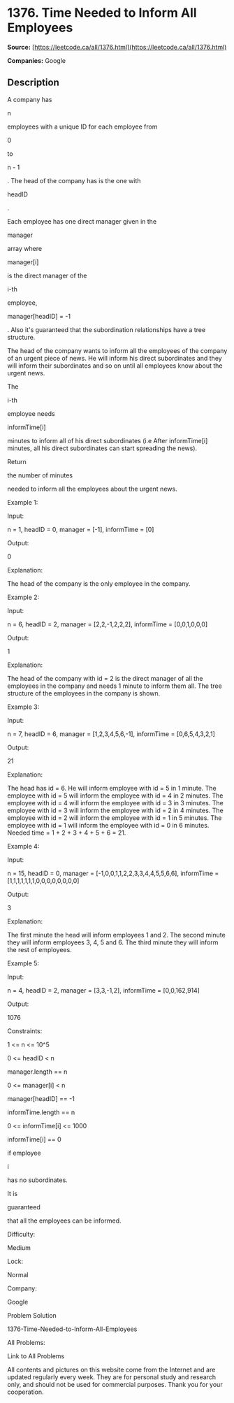 # 1376. Time Needed to Inform All Employees

**Source:** [https://leetcode.ca/all/1376.html](https://leetcode.ca/all/1376.html)

**Companies:** Google

## Description

A company has

n

employees with a unique ID for each employee from

0

to

n - 1

. The head of the company has is the one with

headID

.

Each employee has one direct manager given in the

manager

array
                where

manager[i]

is the direct manager of the

i-th

employee,

manager[headID] = -1

. Also it's guaranteed that the
                subordination relationships have a tree structure.

The head of the company wants to inform all the employees of the company of an urgent
                piece of news. He will inform his direct subordinates and they will inform their
                subordinates and so on until all employees know about the urgent news.

The

i-th

employee needs

informTime[i]

minutes to inform all
                of his direct subordinates (i.e After informTime[i] minutes, all his direct
                subordinates can start spreading the news).

Return

the number of minutes

needed to inform all the employees about the
                urgent news.

Example 1:

Input:

n = 1, headID = 0, manager = [-1], informTime = [0]

Output:

0

Explanation:

The head of the company is the only employee in the company.

Example 2:

Input:

n = 6, headID = 2, manager = [2,2,-1,2,2,2], informTime = [0,0,1,0,0,0]

Output:

1

Explanation:

The head of the company with id = 2 is the direct manager of all the employees in the company and needs 1 minute to inform them all.
The tree structure of the employees in the company is shown.

Example 3:

Input:

n = 7, headID = 6, manager = [1,2,3,4,5,6,-1], informTime = [0,6,5,4,3,2,1]

Output:

21

Explanation:

The head has id = 6. He will inform employee with id = 5 in 1 minute.
The employee with id = 5 will inform the employee with id = 4 in 2 minutes.
The employee with id = 4 will inform the employee with id = 3 in 3 minutes.
The employee with id = 3 will inform the employee with id = 2 in 4 minutes.
The employee with id = 2 will inform the employee with id = 1 in 5 minutes.
The employee with id = 1 will inform the employee with id = 0 in 6 minutes.
Needed time = 1 + 2 + 3 + 4 + 5 + 6 = 21.

Example 4:

Input:

n = 15, headID = 0, manager = [-1,0,0,1,1,2,2,3,3,4,4,5,5,6,6], informTime = [1,1,1,1,1,1,1,0,0,0,0,0,0,0,0]

Output:

3

Explanation:

The first minute the head will inform employees 1 and 2.
The second minute they will inform employees 3, 4, 5 and 6.
The third minute they will inform the rest of employees.

Example 5:

Input:

n = 4, headID = 2, manager = [3,3,-1,2], informTime = [0,0,162,914]

Output:

1076

Constraints:

1 <= n <= 10^5

0 <= headID < n

manager.length == n

0 <= manager[i] < n

manager[headID] == -1

informTime.length == n

0 <= informTime[i] <= 1000

informTime[i] == 0

if employee

i

has no
                    subordinates.

It is

guaranteed

that all the employees can be informed.

Difficulty:

Medium

Lock:

Normal

Company:

Google

Problem Solution

1376-Time-Needed-to-Inform-All-Employees

All Problems:

Link to All Problems

All contents and pictures on this website come from the Internet and are updated regularly every week. They are for personal study and research only, and should not be used for commercial purposes. Thank you for your cooperation.

